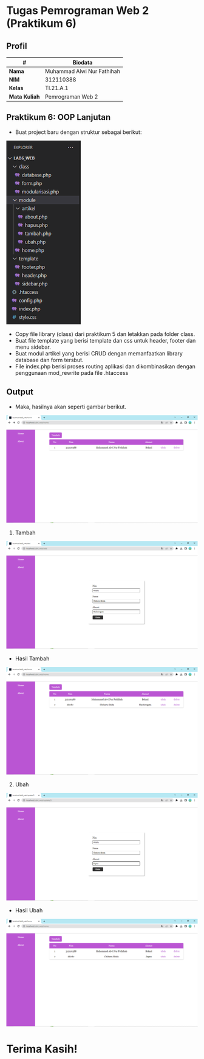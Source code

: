 # Tugas Pemrograman Web 2 (Praktikum 6)
## Profil
| #               | Biodata                      |
| --------------- | ---------------------------- |
| **Nama**        | Muhammad Alwi Nur Fathihah   |
| **NIM**         | 312110388                    |
| **Kelas**       | TI.21.A.1                    |
| **Mata Kuliah** | Pemrograman Web 2            |

## Praktikum 6: OOP Lanjutan

- Buat project baru dengan struktur sebagai berikut:

![STRUKTUR](img/struktur.png)

- Copy file library (class) dari praktikum 5 dan letakkan pada folder class.
- Buat file template yang berisi template dan css untuk header, footer dan menu sidebar.
- Buat modul artikel yang berisi CRUD dengan memanfaatkan library database dan form tersbut.
- File index.php berisi proses routing aplikasi dan dikombinasikan dengan penggunaan mod_rewrite pada file .htaccess

## Output
- Maka, hasilnya akan seperti gambar berikut.

![HOME](img/home.png)

1. Tambah

![ADD](img/add.png)

- Hasil Tambah

![hasil1](img/hasil1.png)

2. Ubah

![UBAH](img/ubah.png)

- Hasil Ubah

![hasil2](img/hasil2.png)

# Terima Kasih!